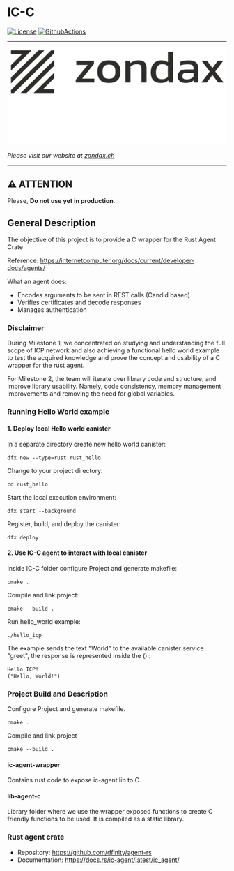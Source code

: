 # IC-C

[![License](https://img.shields.io/badge/License-Apache%202.0-blue.svg)](https://opensource.org/licenses/Apache-2.0)
[![GithubActions](https://github.com/zondax/icp-client-cpp/actions/workflows/build.yml/badge.svg)](https://github.com/Zondax/icp-client-cpp/blob/main/.github/workflows/build.yaml)

---

![zondax_light](docs/zondax_light.png#gh-light-mode-only)
![zondax_dark](docs/zondax_dark.png#gh-dark-mode-only)

_Please visit our website at [zondax.ch](https://www.zondax.ch)_

---

## :warning: ATTENTION

Please, **Do not use yet in production**.

## General Description

The objective of this project is to provide a C wrapper for the Rust Agent Crate

Reference: https://internetcomputer.org/docs/current/developer-docs/agents/

What an agent does:

- Encodes arguments to be sent in REST calls (Candid based)
- Verifies certificates and decode responses
- Manages authentication

### Disclaimer

During Milestone 1, we concentrated on studying and understanding 
the full scope of ICP network and also achieving a functional hello world 
example to test the acquired knowledge and prove the concept and usability of a
C wrapper for the rust agent.

For Milestone 2, the team will iterate over library code and structure, and improve
library usability. Namely, code consistency, memory management improvements and
removing the need for global variables.

### Running Hello World example

#### 1. Deploy local Hello world canister

In a separate directory create new hello world canister:

    dfx new --type=rust rust_hello

Change to your project directory:

    cd rust_hello

Start the local execution environment:

    dfx start --background

Register, build, and deploy the canister:

    dfx deploy

#### 2. Use IC-C agent to interact with local canister

Inside IC-C folder configure Project and generate makefile:

    cmake .

Compile and link project:

    cmake --build .

Run hello_world example:

    ./hello_icp

The example sends the text "World" to the available canister service "greet", the response
is represented inside the () :

    Hello ICP! 
    ("Hello, World!")

### Project Build and Description

Configure Project and generate makefile.

    cmake .

Compile and link project

    cmake --build .

#### ic-agent-wrapper

Contains rust code to expose ic-agent lib to C.

#### lib-agent-c

Library folder where we use the wrapper exposed functions
to create C friendly functions to be used. It is compiled as a static library.


### Rust agent crate

- Repository: https://github.com/dfinity/agent-rs
- Documentation: https://docs.rs/ic-agent/latest/ic_agent/
